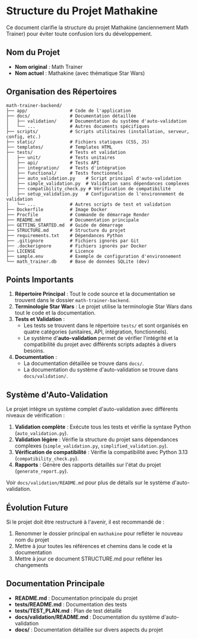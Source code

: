 # Structure du Projet Mathakine

Ce document clarifie la structure du projet Mathakine (anciennement Math Trainer) pour éviter toute confusion lors du développement.

## Nom du Projet

- **Nom original** : Math Trainer
- **Nom actuel** : Mathakine (avec thématique Star Wars)

## Organisation des Répertoires

```
math-trainer-backend/
├── app/                # Code de l'application
├── docs/               # Documentation détaillée
│   ├── validation/     # Documentation du système d'auto-validation
│   └── ...             # Autres documents spécifiques
├── scripts/            # Scripts utilitaires (installation, serveur, config, etc.)
├── static/             # Fichiers statiques (CSS, JS)
├── templates/          # Templates HTML
├── tests/              # Tests et validation
│   ├── unit/           # Tests unitaires
│   ├── api/            # Tests API
│   ├── integration/    # Tests d'intégration
│   ├── functional/     # Tests fonctionnels
│   ├── auto_validation.py    # Script principal d'auto-validation
│   ├── simple_validation.py  # Validation sans dépendances complexes
│   ├── compatibility_check.py # Vérification de compatibilité
│   ├── setup_validation.py   # Configuration de l'environnement de validation
│   └── ...             # Autres scripts de test et validation
├── Dockerfile          # Image Docker
├── Procfile            # Commande de démarrage Render
├── README.md           # Documentation principale
├── GETTING_STARTED.md  # Guide de démarrage
├── STRUCTURE.md        # Structure du projet
├── requirements.txt    # Dépendances Python
├── .gitignore          # Fichiers ignorés par Git
├── .dockerignore       # Fichiers ignorés par Docker
├── LICENSE             # Licence
├── sample.env          # Exemple de configuration d'environnement
└── math_trainer.db     # Base de données SQLite (dev)
```

## Points Importants

1. **Répertoire Principal** : Tout le code source et la documentation se trouvent dans le dossier `math-trainer-backend`.
2. **Terminologie Star Wars** : Le projet utilise la terminologie Star Wars dans tout le code et la documentation.
3. **Tests et Validation** : 
   - Les tests se trouvent dans le répertoire `tests/` et sont organisés en quatre catégories (unitaires, API, intégration, fonctionnels).
   - Le système d'**auto-validation** permet de vérifier l'intégrité et la compatibilité du projet avec différents scripts adaptés à divers besoins.
4. **Documentation** : 
   - La documentation détaillée se trouve dans `docs/`.
   - La documentation du système d'auto-validation se trouve dans `docs/validation/`.

## Système d'Auto-Validation

Le projet intègre un système complet d'auto-validation avec différents niveaux de vérification :

1. **Validation complète** : Exécute tous les tests et vérifie la syntaxe Python (`auto_validation.py`).
2. **Validation légère** : Vérifie la structure du projet sans dépendances complexes (`simple_validation.py`, `simplified_validation.py`).
3. **Vérification de compatibilité** : Vérifie la compatibilité avec Python 3.13 (`compatibility_check.py`).
4. **Rapports** : Génère des rapports détaillés sur l'état du projet (`generate_report.py`).

Voir `docs/validation/README.md` pour plus de détails sur le système d'auto-validation.

## Évolution Future

Si le projet doit être restructuré à l'avenir, il est recommandé de :
1. Renommer le dossier principal en `mathakine` pour refléter le nouveau nom du projet
2. Mettre à jour toutes les références et chemins dans le code et la documentation
3. Mettre à jour ce document STRUCTURE.md pour refléter les changements

## Documentation Principale

- **README.md** : Documentation principale du projet
- **tests/README.md** : Documentation des tests
- **tests/TEST_PLAN.md** : Plan de test détaillé
- **docs/validation/README.md** : Documentation du système d'auto-validation
- **docs/** : Documentation détaillée sur divers aspects du projet 